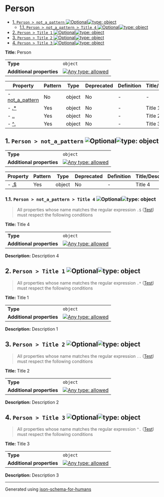 # Person

- [1. `Person > not_a_pattern` ![Optional](https://img.shields.io/badge/Optional-yellow)![type: object](https://img.shields.io/badge/type-object-c44e52)](#not_a_pattern)
  - [1.1. `Person > not_a_pattern > Title 4` ![Optional](https://img.shields.io/badge/Optional-yellow)![type: object](https://img.shields.io/badge/type-object-c44e52)](#not_a_pattern_pattern1)
- [2. `Person > Title 1` ![Optional](https://img.shields.io/badge/Optional-yellow)![type: object](https://img.shields.io/badge/type-object-c44e52)](#pattern1)
- [3. `Person > Title 2` ![Optional](https://img.shields.io/badge/Optional-yellow)![type: object](https://img.shields.io/badge/type-object-c44e52)](#pattern2)
- [4. `Person > Title 3` ![Optional](https://img.shields.io/badge/Optional-yellow)![type: object](https://img.shields.io/badge/type-object-c44e52)](#pattern3)

**Title:** Person

|                           |                                                                                                                                   |
| ------------------------- | --------------------------------------------------------------------------------------------------------------------------------- |
| **Type**                  | `object`                                                                                                                          |
| **Additional properties** | [![Any type: allowed](https://img.shields.io/badge/Any%20type-allowed-green)](# "Additional Properties of any type are allowed.") |

| Property                           | Pattern | Type   | Deprecated | Definition | Title/Description |
| ---------------------------------- | ------- | ------ | ---------- | ---------- | ----------------- |
| - [not_a_pattern](#not_a_pattern ) | No      | object | No         | -          | -                 |
| - [.*](#pattern1 )                 | Yes     | object | No         | -          | Title 1           |
| - [..](#pattern2 )                 | Yes     | object | No         | -          | Title 2           |
| - [^.](#pattern3 )                 | Yes     | object | No         | -          | Title 3           |

## <a name="not_a_pattern"></a>1. `Person > not_a_pattern` ![Optional](https://img.shields.io/badge/Optional-yellow)![type: object](https://img.shields.io/badge/type-object-c44e52)

|                           |                                                                                                                                   |
| ------------------------- | --------------------------------------------------------------------------------------------------------------------------------- |
| **Type**                  | `object`                                                                                                                          |
| **Additional properties** | [![Any type: allowed](https://img.shields.io/badge/Any%20type-allowed-green)](# "Additional Properties of any type are allowed.") |

| Property                         | Pattern | Type   | Deprecated | Definition | Title/Description |
| -------------------------------- | ------- | ------ | ---------- | ---------- | ----------------- |
| - [.$](#not_a_pattern_pattern1 ) | Yes     | object | No         | -          | Title 4           |

### <a name="not_a_pattern_pattern1"></a>1.1. `Person > not_a_pattern > Title 4` ![Optional](https://img.shields.io/badge/Optional-yellow)![type: object](https://img.shields.io/badge/type-object-c44e52)
> All properties whose name matches the regular expression
```.$``` ([Test](https://regex101.com/?regex=.%24))
must respect the following conditions

**Title:** Title 4

|                           |                                                                                                                                   |
| ------------------------- | --------------------------------------------------------------------------------------------------------------------------------- |
| **Type**                  | `object`                                                                                                                          |
| **Additional properties** | [![Any type: allowed](https://img.shields.io/badge/Any%20type-allowed-green)](# "Additional Properties of any type are allowed.") |

**Description:** Description 4

## <a name="pattern1"></a>2. `Person > Title 1` ![Optional](https://img.shields.io/badge/Optional-yellow)![type: object](https://img.shields.io/badge/type-object-c44e52)
> All properties whose name matches the regular expression
```.*``` ([Test](https://regex101.com/?regex=.%2A))
must respect the following conditions

**Title:** Title 1

|                           |                                                                                                                                   |
| ------------------------- | --------------------------------------------------------------------------------------------------------------------------------- |
| **Type**                  | `object`                                                                                                                          |
| **Additional properties** | [![Any type: allowed](https://img.shields.io/badge/Any%20type-allowed-green)](# "Additional Properties of any type are allowed.") |

**Description:** Description 1

## <a name="pattern2"></a>3. `Person > Title 2` ![Optional](https://img.shields.io/badge/Optional-yellow)![type: object](https://img.shields.io/badge/type-object-c44e52)
> All properties whose name matches the regular expression
```..``` ([Test](https://regex101.com/?regex=..))
must respect the following conditions

**Title:** Title 2

|                           |                                                                                                                                   |
| ------------------------- | --------------------------------------------------------------------------------------------------------------------------------- |
| **Type**                  | `object`                                                                                                                          |
| **Additional properties** | [![Any type: allowed](https://img.shields.io/badge/Any%20type-allowed-green)](# "Additional Properties of any type are allowed.") |

**Description:** Description 2

## <a name="pattern3"></a>4. `Person > Title 3` ![Optional](https://img.shields.io/badge/Optional-yellow)![type: object](https://img.shields.io/badge/type-object-c44e52)
> All properties whose name matches the regular expression
```^.``` ([Test](https://regex101.com/?regex=%5E.))
must respect the following conditions

**Title:** Title 3

|                           |                                                                                                                                   |
| ------------------------- | --------------------------------------------------------------------------------------------------------------------------------- |
| **Type**                  | `object`                                                                                                                          |
| **Additional properties** | [![Any type: allowed](https://img.shields.io/badge/Any%20type-allowed-green)](# "Additional Properties of any type are allowed.") |

**Description:** Description 3

----------------------------------------------------------------------------------------------------------------------------
Generated using [json-schema-for-humans](https://github.com/coveooss/json-schema-for-humans)
